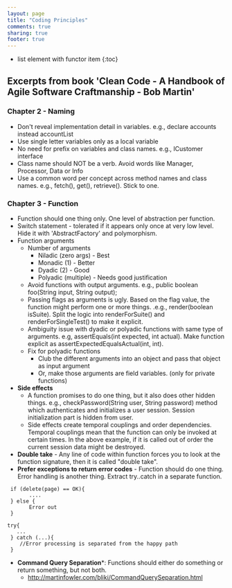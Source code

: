 ```yaml
---
layout: page
title: "Coding Principles"
comments: true
sharing: true
footer: true
---
```


* list element with functor item
{:toc}

## Excerpts from book 'Clean Code - A Handbook of Agile Software Craftmanship - Bob Martin'

### Chapter 2 - Naming
* Don't reveal implementation detail in variables. e.g., declare accounts instead accountList
* Use single letter variables only as a local variable
* No need for prefix on variables and class names. e.g., ICustomer interface
* Class name should NOT be a verb. Avoid words like Manager, Processor, Data or Info
* Use a common word per concept across method names and class names. e.g., fetch(), get(), retrieve(). Stick to one.

### Chapter 3 - Function
* Function should one thing only. One level of abstraction per function.
* Switch statement - tolerated if it appears only once at very low level. Hide it with 'AbstractFactory' and polymorphism.
* Function arguments
  * Number of arguments
    * Niladic (zero args) - Best
    * Monadic (1) - Better
    * Dyadic (2) - Good
    * Polyadic (multiple) - Needs good justification
  * Avoid functions with output arguments. e.g., public boolean foo(String input, String output);
  * Passing flags as arguments is ugly. Based on the flag value, the function might perform one or more things. .e.g., render(boolean isSuite). Split the logic into renderForSuite() and renderForSingleTest() to make it explicit.
  * Ambiguity issue with dyadic or polyadic functions with same type of arguments. e.g, assertEquals(int expected, int actual). Make function explicit as assertExpectedEqualsActual(int, int).
  * Fix for polyadic functions
    * Club the different arguments into an object and pass that object as input argument
    * Or, make those arguments are field variables. (only for private functions)
* **Side effects**
  * A function promises to do one thing, but it also does other hidden things. e.g., checkPassword(String user, String password) method which authenticates and initializes a user session. Session initialization part is hidden from user.
  * Side effects create temporal couplings and order dependencies. Temporal couplings mean that the function can only be invoked at certain times. In the above example, if it is called out of order the current session data might be destroyed.
* **Double take** - Any line of code within function forces you to look at the function signature, then it is called "double take".
* **Prefer exceptions to return error codes** - Function should do one thing. Error handling is another thing. Extract try..catch in a separate function.

```
 if (delete(page) == OK){
       ....
 } else {
       Error out
 }
```

```
try{
   ...
 } catch (...){
    //Error processing is separated from the happy path
 } 
```
* **Command Query Separation***: Functions should either do something or return something, but not both.
  * http://martinfowler.com/bliki/CommandQuerySeparation.html
